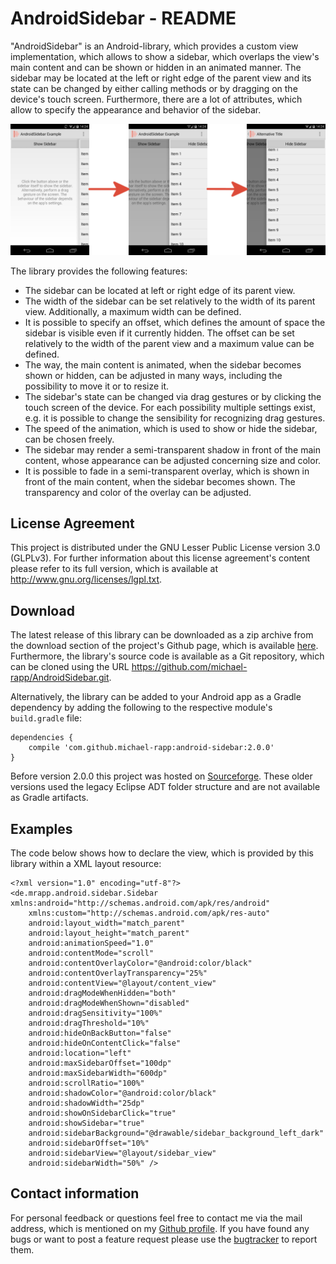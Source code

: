 # AndroidSidebar - README

"AndroidSidebar" is an Android-library, which provides a custom view implementation, which allows to show a sidebar, which overlaps the view's main content and can be shown or hidden in an animated manner. The sidebar may be located at the left or right edge of the parent view and its state can be changed by either calling methods or by dragging on the device's touch screen. Furthermore, there are a lot of attributes, which allow to specify the appearance and behavior of the sidebar.

![](doc/images/example.png)

The library provides the following features:

- The sidebar can be located at left or right edge of its parent view.
- The width of the sidebar can be set relatively to the width of its parent view. Additionally, a maximum width can be defined.
- It is possible to specify an offset, which defines the amount of space the sidebar is visible even if it currently hidden. The offset can be set relatively to the width of the parent view and a maximum value can be defined.
- The way, the main content is animated, when the sidebar becomes shown or hidden, can be adjusted in many ways, including the possibility to move it or to resize it.
- The sidebar's state can be changed via drag gestures or by clicking the touch screen of the device. For each possibility multiple settings exist, e.g. it is possible to change the sensibility for recognizing drag gestures.
- The speed of the animation, which is used to show or hide the sidebar, can be chosen freely.
- The sidebar may render a semi-transparent shadow in front of the main content, whose appearance can be adjusted concerning size and color.
- It is possible to fade in a semi-transparent overlay, which is shown in front of the main content, when the sidebar becomes shown. The transparency and color of the overlay can be adjusted.

## License Agreement

This project is distributed under the GNU Lesser Public License version 3.0 (GLPLv3). For further information about this license agreement's content please refer to its full version, which is available at http://www.gnu.org/licenses/lgpl.txt.

## Download

The latest release of this library can be downloaded as a zip archive from the download section of the project's Github page, which is available [here](https://github.com/michael-rapp/AndroidSidebar/releases). Furthermore, the library's source code is available as a Git repository, which can be cloned using the URL https://github.com/michael-rapp/AndroidSidebar.git.

Alternatively, the library can be added to your Android app as a Gradle dependency by adding the following to the respective module's `build.gradle` file:

```
dependencies {
    compile 'com.github.michael-rapp:android-sidebar:2.0.0'
}
```

Before version 2.0.0 this project was hosted on [Sourceforge](https://sourceforge.net/projects/androidsidebar). These older versions used the legacy Eclipse ADT folder structure and are not available as Gradle artifacts.

## Examples

The code below shows how to declare the view, which is provided by this library within a XML layout resource:

```
<?xml version="1.0" encoding="utf-8"?> 
<de.mrapp.android.sidebar.Sidebar xmlns:android="http://schemas.android.com/apk/res/android" 
    xmlns:custom="http://schemas.android.com/apk/res-auto"
    android:layout_width="match_parent" 
    android:layout_height="match_parent" 
    android:animationSpeed="1.0" 
    android:contentMode="scroll" 
    android:contentOverlayColor="@android:color/black" 
    android:contentOverlayTransparency="25%" 
    android:contentView="@layout/content_view" 
    android:dragModeWhenHidden="both" 
    android:dragModeWhenShown="disabled" 
    android:dragSensitivity="100%" 
    android:dragThreshold="10%" 
    android:hideOnBackButton="false" 
    android:hideOnContentClick="false" 
    android:location="left" 
    android:maxSidebarOffset="100dp" 
    android:maxSidebarWidth="600dp" 
    android:scrollRatio="100%" 
    android:shadowColor="@android:color/black" 
    android:shadowWidth="25dp" 
    android:showOnSidebarClick="true" 
    android:showSidebar="true" 
    android:sidebarBackground="@drawable/sidebar_background_left_dark" 
    android:sidebarOffset="10%" 
    android:sidebarView="@layout/sidebar_view" 
    android:sidebarWidth="50%" />
```

## Contact information

For personal feedback or questions feel free to contact me via the mail address, which is mentioned on my [Github profile](https://github.com/michael-rapp). If you have found any bugs or want to post a feature request please use the [bugtracker](https://github.com/michael-rapp/AndroidMaterialViews/issues) to report them.